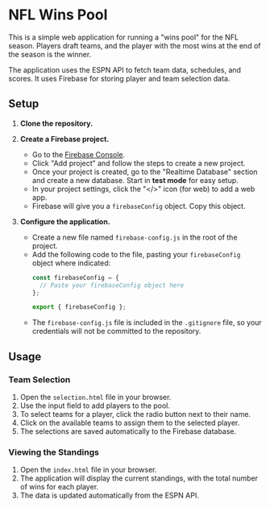 # NFL Wins Pool

This is a simple web application for running a "wins pool" for the NFL season. Players draft teams, and the player with the most wins at the end of the season is the winner.

The application uses the ESPN API to fetch team data, schedules, and scores. It uses Firebase for storing player and team selection data.

## Setup

1.  **Clone the repository.**

2.  **Create a Firebase project.**
    *   Go to the [Firebase Console](https://console.firebase.google.com/).
    *   Click "Add project" and follow the steps to create a new project.
    *   Once your project is created, go to the "Realtime Database" section and create a new database. Start in **test mode** for easy setup.
    *   In your project settings, click the "</>" icon (for web) to add a web app.
    *   Firebase will give you a `firebaseConfig` object. Copy this object.

3.  **Configure the application.**
    *   Create a new file named `firebase-config.js` in the root of the project.
    *   Add the following code to the file, pasting your `firebaseConfig` object where indicated:
        ```javascript
        const firebaseConfig = {
          // Paste your firebaseConfig object here
        };

        export { firebaseConfig };
        ```
    *   The `firebase-config.js` file is included in the `.gitignore` file, so your credentials will not be committed to the repository.

## Usage

### Team Selection

1.  Open the `selection.html` file in your browser.
2.  Use the input field to add players to the pool.
3.  To select teams for a player, click the radio button next to their name.
4.  Click on the available teams to assign them to the selected player.
5.  The selections are saved automatically to the Firebase database.

### Viewing the Standings

1.  Open the `index.html` file in your browser.
2.  The application will display the current standings, with the total number of wins for each player.
3.  The data is updated automatically from the ESPN API.
